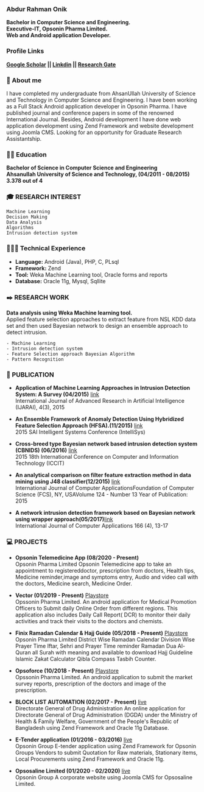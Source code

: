 ### Abdur Rahman Onik 
**Bachelor in Computer Science and Engineering.  
Executive-IT, Opsonin Pharma Limited.    
Web and Android application Developer.**  

### Profile Links  
**[Google Scholar](https://scholar.google.com/citations?user=uLJZeTQAAAAJ&hl=en) ||  [Linkdin](https://www.linkedin.com/in/rahmanonik/) ||   [Research Gate](https://www.researchgate.net/profile/Abdur-Onik-2)** 

### 📄 About me  
I have completed my undergraduate from AhsanUllah University of Science and Technology in Computer Science
and Engineering. I have been working as a Full Stack Android application developer in Opsonin Pharma. I have
published journal and conference papers in some of the renowned International Journal. Besides, Android
development I have done web application development using Zend Framework and website development using
Joomla CMS. Looking for an opportunity for Graduate Research Assistantship.

### 👨‍🎓 Education
**Bachelor of Science in Computer Science and Engineering**    
**Ahsanullah University of Science and Technology, (04/2011 - 08/2015)**      
**3.378 out of 4** 

### 🎓 RESEARCH INTEREST  
```
Machine Learning
Decision Making
Data Analysis
Algorithms
Intrusion detection system
```

### 👨🏼‍💻 Technical Experience
- **Language:**  Android (Java), PHP, C, PLsql
- **Framework:** Zend
- **Tool:** Weka Machine Learning tool, Oracle forms and reports
- **Database:** Oracle 11g, Mysql, Sqllite  


### ✒️ RESEARCH WORK
**Data analysis using Weka Machine learning tool.**  
Applied feature selection approaches to extract feature from NSL KDD data set and then used Bayesian network to design an ensemble approach to detect
intrusion.    
```
- Machine Learning
- Intrusion detection system  
- Feature Selection approach Bayesian Algorithm  
- Pattern Recognition  
```

### 💬 PUBLICATION
- **Application of Machine Learning Approaches in Intrusion Detection System: A Survey (04/2015)** [link](https://thesai.org/Publications/ViewPaper?Volume=4&Issue=3&Code=IJARAI&SerialNo=2)       
International Journal of Advanced Research in Artificial Intelligence (IJARAI), 4(3), 2015

- **An Ensemble Framework of Anomaly Detection Using Hybridized Feature Selection Approach (HFSA).(11/2015)** [link](https://ieeexplore.ieee.org/document/7361264)      
2015 SAI Intelligent Systems Conference (IntelliSys)

- **Cross-breed type Bayesian network based intrusion detection system (CBNIDS) (06/2016)** [link](https://ieeexplore.ieee.org/document/7488105)          
2015 18th International Conference on Computer and Information Technology (ICCIT)

- **An analytical comparison on filter feature extraction method in data mining using J48 classifier(12/2015)** [link](https://www.ijcaonline.org/archives/volume124/number13/22161-2015905706)       
International Journal of Computer ApplicationsFoundation of Computer Science (FCS), NY, USAVolume 124 - Number 13 Year of
Publication: 2015

- **A network intrusion detection framework based on Bayesian network using wrapper approach(05/2017)**[link](https://www.ijcaonline.org/archives/volume166/number4/27656-2017913992)      
International Journal of Computer Applications 166 (4), 13-17

### 💻 PROJECTS
- **Opsonin Telemedicine App (08/2020 - Present)**   
Opsonin Pharma Limited
Opsonin Telemedicine app to take an appointment to registereddoctor, prescription from doctors, Health tips, Medicine reminder,image and symptoms entry, Audio and video call   with the doctors, Medicine search, Medicine Order. 

- **Vector (01/2019 - Present)**  [Playstore](https://play.google.com/store/apps/details?id=com.opl.pharmavector)  
 Opssonin Pharma Limited.
 An android application for Medical Promotion Officers to Submit daily Online Order from different regions. This application also includes Daily Call Report( DCR) to monitor their daily activities and track their visits to the doctors and chemists.

- **Finix Ramadan Calendar & Hajj Guide (05/2018 - Present)**  [Playstore](https://play.google.com/store/apps/details?id=finix.ramadan.opsonin)  
 Opsonin Pharma Limited
District Wise Ramadan Calendar Division Wise Prayer Time Iftar, Sehri and Prayer Time reminder Ramadan Dua Al-Quran all Surah with meaning and available to download Hajj Guideline Islamic Zakat Calculator Qibla Compass Tasbih Counter. 

- **Opsoforce (10/2018 - Present)**  [Playstore](https://play.google.com/store/apps/details?id=com.opl.opluploadimage)  
Opssonin Pharma Limited.
 An android application to submit the market survey reports, prescription of the doctors and image of the prescription. 

- **BLOCK LIST AUTOMATION (02/2017 - Present)**  [live](http://180.211.137.73/drug/public/user/login)  
Directorate General of Drug Administration An online application for Directorate General of Drug Administration
(DGDA) under the Ministry of Health & Family Welfare, Government of the People's Republic of Bangladesh using Zend Framework and
Oracle 11g Database.

- **E-Tender application (01/2016 - 03/2016)**  [live](http://opsonin.com.bd/dashboard)   
 Opsonin Group
E-tender application using Zend Framework for Opsonin Groups Vendors to submit Quotation for Raw materials, Stationary items, Local Procurements using Zend Framework and Oracle 11g. 

- **Opsosaline Limited (01/2020 - 02/2020)**  [live](http://www.opsosaline.com/osl/)   
Opsonin Group
A corporate website using Joomla CMS for Opsosaline Limited.




